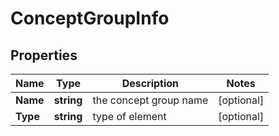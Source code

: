 # ConceptGroupInfo


## Properties

| Name | Type | Description | Notes |
|------------ | ------------- | ------------- | -------------|
**Name** | **string** | the concept group name |[optional]|
**Type** | **string** | type of element |[optional]|